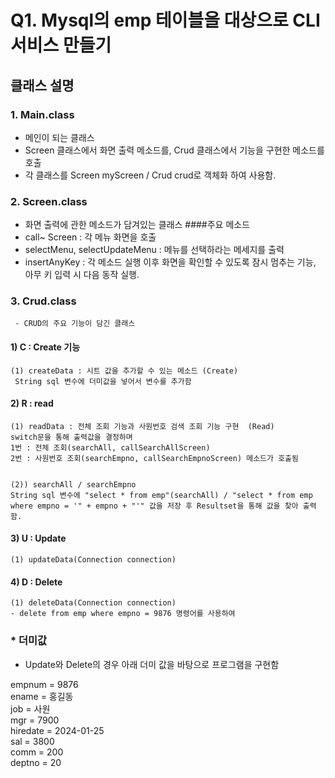 # Q1. Mysql의 emp 테이블을 대상으로 CLI 서비스 만들기

## 클래스 설명

### 1. Main.class
 - 메인이 되는 클래스
 - Screen 클래스에서 화면 출력 메소드를, Crud 클래스에서 기능을 구현한 메소드를 호출
 - 각 클래스를 Screen myScreen / Crud crud로 객체화 하여 사용함.


### 2. Screen.class
 - 화면 출력에 관한 메소드가 담겨있는 클래스
####주요 메소드
 - call~ Screen : 각 메뉴 화면을 호출
 - selectMenu, selectUpdateMenu : 메뉴를 선택하라는 메세지를 출력
 - insertAnyKey : 각 메소드 실행 이후 화면을 확인할 수 있도록 잠시 멈추는 기능, 아무 키 입력 시 다음 동작 실행.



### 3. Crud.class
     - CRUD의 주요 기능이 담긴 클래스
#### 1) C : Create 기능
    (1) createData : 시트 값을 추가할 수 있는 메소드 (Create)
     String sql 변수에 더미값을 넣어서 변수를 추가함
     
#### 2) R : read
    (1) readData : 전체 조회 기능과 사원번호 검색 조회 기능 구현  (Read)
    switch문을 통해 출력값을 결정하며
    1번 : 전체 조회(searchAll, callSearchAllScreen)
    2번 : 사원번호 조회(searchEmpno, callSearchEmpnoScreen) 메소드가 호출됨

    
    (2)) searchAll / searchEmpno
    String sql 변수에 "select * from emp"(searchAll) / "select * from emp where empno = '" + empno + "'" 값을 저장 후 Resultset을 통해 값을 찾아 출력함.


#### 3) U : Update
    (1) updateData(Connection connection)

#### 4) D : Delete
    (1) deleteData(Connection connection)
	- delete from emp where empno = 9876 명령어를 사용하여


### * 더미값
 - Update와 Delete의 경우 아래 더미 값을 바탕으로 프로그램을 구현함

 empnum = 9876<br>
 ename = 홍길동<br>
 job = 사원 <br>
 mgr = 7900<br>
 hiredate = 2024-01-25<br>
 sal = 3800<br>
 comm = 200<br>
 deptno = 20<br>
